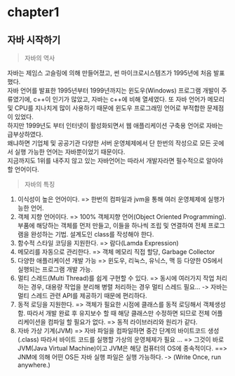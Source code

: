 # chapter1
## 자바 시작하기

> 자바의 역사

자바는 제임스 고슬링에 의해 만들어졌고, 썬 마이크로시스템즈가 1995년에 처음 발표했다. <br>
자바 언어를 발표한 1995년부터 1999년까지는 윈도우(Windows) 프로그램 개발이 주류였기에, c++이 인기가 많았고,
자바는 c++에 비해 열세였다. 또 자바 언어가 메모리 및 CPU를 지나치게 많이 사용하기 때문에 윈도우 프로그래밍 언어로 부적합한 문제점이 있었다.<br>
하지만 1999년도 부터 인터넷이 활성화되면서 웹 애플리케이션 구축용 언어로 자바는 급부상하였다.<br> 왜냐하면 기업체 및 공공기관 다양한 서버 운영체제에서 단 한번의 작성으로 모든 곳에서 실행 가능한 언어는 자바뿐이었기 때문이다.<br> 지금까지도 1위를 내주지 않고 있는 자바언어는 따라서 개발자라면 필수적으로 알아야 할 언어이다.<br>

> 자바의 특징
1. 이식성이 높은 언어이다. => 한번의 컴파일과 jvm을 통해 여러 운영체제에 실행가능한 언어.
2. 객체 지향 언어이다.  => 100% 객체지향 언어(Object Oriented Programming). 부품에 해당하는 객체를 먼저 만들고, 이들을 하나씩 조립 및 연결하여 전체 프로그램을 완성하는 기법. 설계도인 class를 작성해야 한다. 
3. 함수적 스타일 코딩을 지원한다. => 람다(Lamda Expression)
4. 메모리를 자동으로 관리한다. => 객체 메모리 직접 할당, Garbage Collector
5. 다양한 애플리케이션 개발 가능 => 윈도우, 리눅스, 유닉스, 맥 등 다양한 OS에서 실행되는 프로그램 개발 가능.
6. 멀티 스레드(Multi Thread)를 쉽게 구현할 수 있다. => 동시에 여러가지 작업 처리하는 경우, 대용량 작업을 분리해 병렬 처리하는 경우 멀티 스레드 필요... -> 자바는 멀티 스레드 관련 API를 제공하기 때문에 편리하다.
7. 동적 로딩을 지원한다. => 객체가 필요한 시점에 클래스를 동적 로딩해서 객체생성함. 따라서 개발 완료 후 유지보수 할 때 해당 클래스만 수정하면 되므로 전체 어플리케이션을 컴파일 할 필요가 없다. => 동적 라이브러리와 원리가 같다.
8. 자바 가상 기계(JVM) => 자바 파일을 컴파일하면 중간 단계의 바이트코드 생성(.class) 따라서 바이트 코드를 실행할 가상의 운영체제가 필요 ... => 그것이 바로 JVM(Java Virtual Machine)이고 JVM은 해당 컴퓨터의 OS에 종속적이다.
  ==> JNM에 의해 어떤 OS든 자바 실행 파일은 실행 가능하다. -> (Write Once, run anywhere.) <br>
